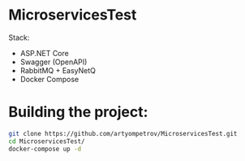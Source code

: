# MicroservicesTest

Stack:
* ASP.NET Core 
* Swagger (OpenAPI)
* RabbitMQ + EasyNetQ
* Docker Compose

# Building the project:

```bash
git clone https://github.com/artyompetrov/MicroservicesTest.git
cd MicroservicesTest/
docker-compose up -d
```
